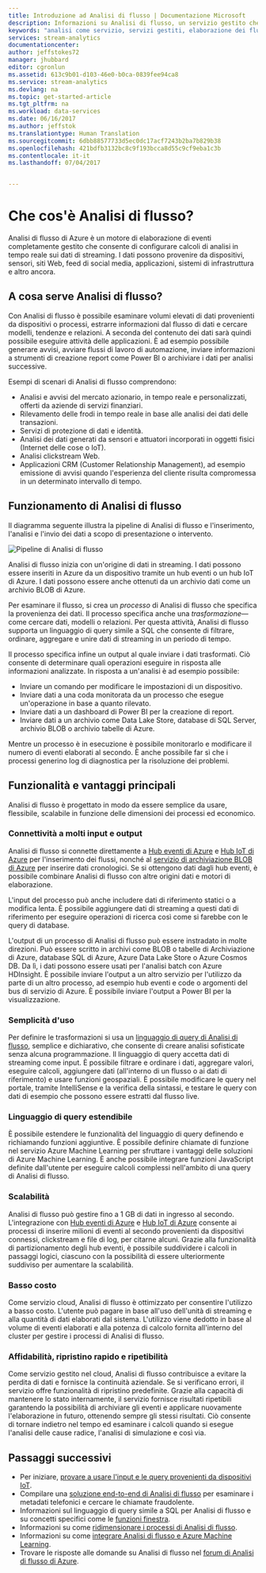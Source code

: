 ```yaml
---
title: Introduzione ad Analisi di flusso | Documentazione Microsoft
description: Informazioni su Analisi di flusso, un servizio gestito che consente di analizzare i dati di streaming di Internet delle cose (IoT) in tempo reale.
keywords: "analisi come servizio, servizi gestiti, elaborazione dei flussi, analisi di flusso, che cos'è Analisi di flusso"
services: stream-analytics
documentationcenter: 
author: jeffstokes72
manager: jhubbard
editor: cgronlun
ms.assetid: 613c9b01-d103-46e0-b0ca-0839fee94ca8
ms.service: stream-analytics
ms.devlang: na
ms.topic: get-started-article
ms.tgt_pltfrm: na
ms.workload: data-services
ms.date: 06/16/2017
ms.author: jeffstok
ms.translationtype: Human Translation
ms.sourcegitcommit: 6dbb88577733d5ec0dc17acf7243b2ba7b829b38
ms.openlocfilehash: 421bdfb3132bc8c9f193bcca8d55c9cf9eba1c3b
ms.contentlocale: it-it
ms.lasthandoff: 07/04/2017


---
```


<a id="what-is-stream-analytics" class="xliff"></a>

# Che cos'è Analisi di flusso?

Analisi di flusso di Azure è un motore di elaborazione di eventi completamente gestito che consente di configurare calcoli di analisi in tempo reale sui dati di streaming. I dati possono provenire da dispositivi, sensori, siti Web, feed di social media, applicazioni, sistemi di infrastruttura e altro ancora. 

<a id="what-can-i-use-stream-analytics-for" class="xliff"></a>

## A cosa serve Analisi di flusso?

Con Analisi di flusso è possibile esaminare volumi elevati di dati provenienti da dispositivi o processi, estrarre informazioni dal flusso di dati e cercare modelli, tendenze e relazioni. A seconda del contenuto dei dati sarà quindi possibile eseguire attività delle applicazioni. È ad esempio possibile generare avvisi, avviare flussi di lavoro di automazione, inviare informazioni a strumenti di creazione report come Power BI o archiviare i dati per analisi successive. 

Esempi di scenari di Analisi di flusso comprendono:

* Analisi e avvisi del mercato azionario, in tempo reale e personalizzati, offerti da aziende di servizi finanziari.
* Rilevamento delle frodi in tempo reale in base alle analisi dei dati delle transazioni. 
* Servizi di protezione di dati e identità.
* Analisi dei dati generati da sensori e attuatori incorporati in oggetti fisici (Internet delle cose o IoT).
* Analisi clickstream Web.
* Applicazioni CRM (Customer Relationship Management), ad esempio emissione di avvisi quando l'esperienza del cliente risulta compromessa in un determinato intervallo di tempo.

<a id="how-does-stream-analytics-work" class="xliff"></a>

## Funzionamento di Analisi di flusso

Il diagramma seguente illustra la pipeline di Analisi di flusso e l'inserimento, l'analisi e l'invio dei dati a scopo di presentazione o intervento. 

![Pipeline di Analisi di flusso](./media/stream-analytics-introduction/stream_analytics_intro_pipeline.png)

Analisi di flusso inizia con un'origine di dati in streaming. I dati possono essere inseriti in Azure da un dispositivo tramite un hub eventi o un hub IoT di Azure. I dati possono essere anche ottenuti da un archivio dati come un archivio BLOB di Azure. 

Per esaminare il flusso, si crea un *processo* di Analisi di flusso che specifica la provenienza dei dati. Il processo specifica anche una *trasformazione*&mdash;come cercare dati, modelli o relazioni. Per questa attività, Analisi di flusso supporta un linguaggio di query simile a SQL che consente di filtrare, ordinare, aggregare e unire dati di streaming in un periodo di tempo.

Il processo specifica infine un output al quale inviare i dati trasformati. Ciò consente di determinare quali operazioni eseguire in risposta alle informazioni analizzate. In risposta a un'analisi è ad esempio possibile:

* Inviare un comando per modificare le impostazioni di un dispositivo. 
* Inviare dati a una coda monitorata da un processo che esegue un'operazione in base a quanto rilevato. 
* Inviare dati a un dashboard di Power BI per la creazione di report.
* Inviare dati a un archivio come Data Lake Store, database di SQL Server, archivio BLOB o archivio tabelle di Azure.

Mentre un processo è in esecuzione è possibile monitorarlo e modificare il numero di eventi elaborati al secondo. È anche possibile far sì che i processi generino log di diagnostica per la risoluzione dei problemi.

<a id="key-capabilities-and-benefits" class="xliff"></a>

## Funzionalità e vantaggi principali

Analisi di flusso è progettato in modo da essere semplice da usare, flessibile, scalabile in funzione delle dimensioni dei processi ed economico.

<a id="connectivity-to-many-inputs-and-outputs" class="xliff"></a>

### Connettività a molti input e output

Analisi di flusso si connette direttamente a [Hub eventi di Azure](https://azure.microsoft.com/services/event-hubs/) e [Hub IoT di Azure](https://azure.microsoft.com/services/iot-hub/) per l'inserimento dei flussi, nonché al [servizio di archiviazione BLOB di Azure](https://docs.microsoft.com/azure/storage/storage-introduction#blob-storage-accounts) per inserire dati cronologici. Se si ottengono dati dagli hub eventi, è possibile combinare Analisi di flusso con altre origini dati e motori di elaborazione.

L'input del processo può anche includere dati di riferimento statici o a modifica lenta. È possibile aggiungere dati di streaming a questi dati di riferimento per eseguire operazioni di ricerca così come si farebbe con le query di database.

L'output di un processo di Analisi di flusso può essere instradato in molte direzioni. Può essere scritto in archivi come BLOB o tabelle di Archiviazione di Azure, database SQL di Azure, Azure Data Lake Store o Azure Cosmos DB. Da lì, i dati possono essere usati per l'analisi batch con Azure HDInsight. È possibile inviare l'output a un altro servizio per l'utilizzo da parte di un altro processo, ad esempio hub eventi e code o argomenti del bus di servizio di Azure. È possibile inviare l'output a Power BI per la visualizzazione.

<a id="ease-of-use" class="xliff"></a>

### Semplicità d'uso

Per definire le trasformazioni si usa un [linguaggio di query di Analisi di flusso](https://msdn.microsoft.com/library/azure/dn834998.aspx), semplice e dichiarativo, che consente di creare analisi sofisticate senza alcuna programmazione. Il linguaggio di query accetta dati di streaming come input. È possibile filtrare e ordinare i dati, aggregare valori, eseguire calcoli, aggiungere dati (all'interno di un flusso o ai dati di riferimento) e usare funzioni geospaziali. È possibile modificare le query nel portale, tramite IntelliSense e la verifica della sintassi, e testare le query con dati di esempio che possono essere estratti dal flusso live.

<a id="extensible-query-language" class="xliff"></a>

### Linguaggio di query estendibile

È possibile estendere le funzionalità del linguaggio di query definendo e richiamando funzioni aggiuntive. È possibile definire chiamate di funzione nel servizio Azure Machine Learning per sfruttare i vantaggi delle soluzioni di Azure Machine Learning. È anche possibile integrare funzioni JavaScript definite dall'utente per eseguire calcoli complessi nell'ambito di una query di Analisi di flusso.

<a id="scalability" class="xliff"></a>

### Scalabilità

Analisi di flusso può gestire fino a 1 GB di dati in ingresso al secondo. L'integrazione con [Hub eventi di Azure](https://azure.microsoft.com/services/event-hubs/) e [Hub IoT di Azure](https://azure.microsoft.com/services/iot-hub/) consente ai processi di inserire milioni di eventi al secondo provenienti da dispositivi connessi, clickstream e file di log, per citarne alcuni. Grazie alla funzionalità di partizionamento degli hub eventi, è possibile suddividere i calcoli in passaggi logici, ciascuno con la possibilità di essere ulteriormente suddiviso per aumentare la scalabilità.

<a id="low-cost" class="xliff"></a>

### Basso costo

Come servizio cloud, Analisi di flusso è ottimizzato per consentire l'utilizzo a basso costo. L'utente può pagare in base all'uso dell'unità di streaming e alla quantità di dati elaborati dal sistema. L'utilizzo viene dedotto in base al volume di eventi elaborati e alla potenza di calcolo fornita all'interno del cluster per gestire i processi di Analisi di flusso.

<a id="reliability-quick-recovery-and-repeatability" class="xliff"></a>

### Affidabilità, ripristino rapido e ripetibilità

Come servizio gestito nel cloud, Analisi di flusso contribuisce a evitare la perdita di dati e fornisce la continuità aziendale. Se si verificano errori, il servizio offre funzionalità di ripristino predefinite. Grazie alla capacità di mantenere lo stato internamente, il servizio fornisce risultati ripetibili garantendo la possibilità di archiviare gli eventi e applicare nuovamente l'elaborazione in futuro, ottenendo sempre gli stessi risultati. Ciò consente di tornare indietro nel tempo ed esaminare i calcoli quando si esegue l'analisi delle cause radice, l'analisi di simulazione e così via.

<a id="next-steps" class="xliff"></a>

## Passaggi successivi

* Per iniziare, [provare a usare l'input e le query provenienti da dispositivi IoT](stream-analytics-get-started-with-azure-stream-analytics-to-process-data-from-iot-devices.md).
* Compilare una [soluzione end-to-end di Analisi di flusso](stream-analytics-real-time-fraud-detection.md) per esaminare i metadati telefonici e cercare le chiamate fraudolente.
* Informazioni sul linguaggio di query simile a SQL per Analisi di flusso e su concetti specifici come le [funzioni finestra](stream-analytics-window-functions.md).
* Informazioni su come [ridimensionare i processi di Analisi di flusso](stream-analytics-scale-jobs.md). 
* Informazioni su come [integrare Analisi di flusso e Azure Machine Learning](stream-analytics-machine-learning-integration-tutorial.md).
* Trovare le risposte alle domande su Analisi di flusso nel [forum di Analisi di flusso di Azure](https://social.msdn.microsoft.com/Forums/home?forum=AzureStreamAnalytics).


